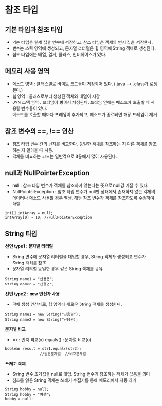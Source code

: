 # 참조 타입
## 기본 타입과 참조 타입
* 기본 타입은 실제 값을 변수에 저장하고, 참조 타입은 객체의 번지 값을 저장한다.
* 변수는 스택 영역에 생성되고, 문자열 리터럴은 힙 영역에 String 객체로 생성된다. 
* 참조 타입에는 배열, 열거, 클래스, 인터페이스가 있다.

## 메모리 사용 영역
* 메소드 영역 : 클래스별로 바이트 코드들이 저장되어 있다. (.java --> .class가 로딩된다.)
* 힙 영역 : 클래스로부터 생성된 객체와 배열이 저장
* JVN 스택 영역 : 프레임이 쌓여서 저장된다. 프레임 안에는 메소드가 호출할 때 사용될 변수들이 있다.  
메소드를 호출할 때마다 프레임이 추가되고, 메소드가 종료되면 해당 프레임이 제거

## 참조 변수의 ==, !== 연산
* 참조 타입 변수 간의 번지를 비교한다. 동일한 객체를 참조하는 지 다른 객체를 참조하는 지 알아볼 때 사용.
* 객체를 비교하는 코드는 일반적으로 if문에서 많이 사용된다. 

## null과 NullPointerException
* null : 참조 타입 변수가 객체를 참조하지 않는다는 뜻으로 null값 가질 수 있다.
* NullPointerException : 참조 타입 변수가 null인 상태에서 존재하지 않는 객체의 데이터나 메소드 사용할 경우 발생.
해당 참조 변수가 객체를 참조하도록 수정하여 해결

```
int[] intArray = null;
intArray[0] = 10; //NullPointerException
```

## String 타입
**선언 type1 : 문자열 리터럴**
* String 변수에 문자열 리터럴을 대입할 경우, String 객체가 생성되고 변수가 String 객체를 참조
* 문자열 리터럴 동일한 경우 같은 String 객체를 공유

```
String name1 = "신용권";
String name2 = "신용권";
```

**선언 type2 : new 연산자 사용**
* 객체 생성 연산자로, 힙 영역에 새로운 String 객체를 생성한다.

```
String name1 = new String("신용권");
String name2 = new String("신용권);
```

**문자열 비교**
* == : 번지 비교(x) equals() : 문자열 비교(o)

```
boolean result = str1.equals(str2);
                //원본문자열  //비교문자열
```

**쓰레기 객체**
* String 변수 초기값을 null로 대입. String 변수가 참조하는 객체가 없음을 의미
* 참조를 잃은 String 객체는 쓰레기 수집기를 통해 메모리에서 자동 제거

```
String hobby = null;
String hobby = "여행";
hobby = null;
```
